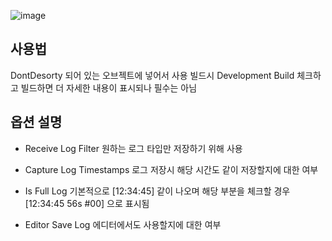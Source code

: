 ![image](https://github.com/netter36/UnityUtilities/assets/21096117/d7915c36-e59f-4e7b-bf74-84ba030e3064)

## 사용법
DontDesorty 되어 있는 오브젝트에 넣어서 사용
빌드시 Development Build 체크하고 빌드하면 더 자세한 내용이 표시되나 필수는 아님

## 옵션 설명
- Receive Log Filter
  원하는 로그 타입만 저장하기 위해 사용
- Capture Log Timestamps
  로그 저장시 해당 시간도 같이 저장할지에 대한 여부
- Is Full Log
  기본적으로 [12:34:45] 같이 나오며 해당 부분을 체크할 경우 [12:34:45 56s #00] 으로 표시됨

- Editor Save Log
  에디터에서도 사용할지에 대한 여부
